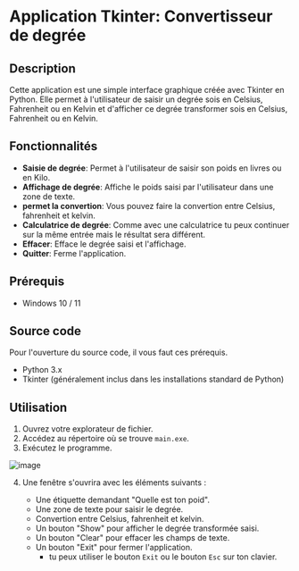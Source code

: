 # Application Tkinter: Convertisseur de degrée

## Description
Cette application est une simple interface graphique créée avec Tkinter en Python. Elle permet à l'utilisateur de saisir un degrée sois en Celsius, Fahrenheit ou en Kelvin et d'afficher ce degrée transformer sois en Celsius, Fahrenheit ou en Kelvin.

## Fonctionnalités
- **Saisie de degrée**: Permet à l'utilisateur de saisir son poids en livres ou en Kilo.
- **Affichage de degrée**: Affiche le poids saisi par l'utilisateur dans une zone de texte.
- **permet la convertion**: Vous pouvez faire la convertion entre Celsius, fahrenheit et kelvin.
- **Calculatrice de degrée**: Comme avec une calculatrice tu peux continuer sur la même entrée mais le résultat sera différent.
- **Effacer**: Efface le degrée saisi et l'affichage.
- **Quitter**: Ferme l'application.

## Prérequis
- Windows 10 / 11

## Source code
Pour l'ouverture du source code, il vous faut ces prérequis.
- Python 3.x
- Tkinter (généralement inclus dans les installations standard de Python)

## Utilisation

1. Ouvrez votre explorateur de fichier.
2. Accédez au répertoire où se trouve `main.exe`.
3. Exécutez le programme.

![image](https://github.com/levalex01/Convertisseur-de-degree/assets/101523166/4aab0ebd-eebf-4617-9844-8ebd3227a406)


   
4. Une fenêtre s'ouvrira avec les éléments suivants :

   - Une étiquette demandant "Quelle est ton poid".
   - Une zone de texte pour saisir le degrée.
   - Convertion entre Celsius, fahrenheit et kelvin.
   - Un bouton "Show" pour afficher le degrée transformée saisi.
   - Un bouton "Clear" pour effacer les champs de texte.
   - Un bouton "Exit" pour fermer l'application.
     - tu peux utiliser le bouton `Exit` ou le bouton `Esc` sur ton clavier.
  
